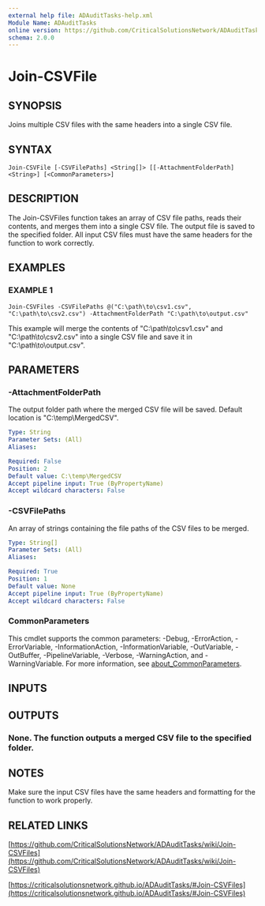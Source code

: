 ```yaml
---
external help file: ADAuditTasks-help.xml
Module Name: ADAuditTasks
online version: https://github.com/CriticalSolutionsNetwork/ADAuditTasks/wiki/Join-CSVFiles
schema: 2.0.0
---
```


# Join-CSVFile

## SYNOPSIS
Joins multiple CSV files with the same headers into a single CSV file.

## SYNTAX

```
Join-CSVFile [-CSVFilePaths] <String[]> [[-AttachmentFolderPath] <String>] [<CommonParameters>]
```

## DESCRIPTION
The Join-CSVFiles function takes an array of CSV file paths, reads their
contents, and merges them into a single CSV file.
The output file is saved
to the specified folder.
All input CSV files must have the same headers
for the function to work correctly.

## EXAMPLES

### EXAMPLE 1
```
Join-CSVFiles -CSVFilePaths @("C:\path\to\csv1.csv", "C:\path\to\csv2.csv") -AttachmentFolderPath "C:\path\to\output.csv"
```

This example will merge the contents of "C:\path\to\csv1.csv" and
"C:\path\to\csv2.csv" into a single CSV file and save it in "C:\path\to\output.csv".

## PARAMETERS

### -AttachmentFolderPath
The output folder path where the merged CSV file will be saved.
Default location is "C:\temp\MergedCSV".

```yaml
Type: String
Parameter Sets: (All)
Aliases:

Required: False
Position: 2
Default value: C:\temp\MergedCSV
Accept pipeline input: True (ByPropertyName)
Accept wildcard characters: False
```

### -CSVFilePaths
An array of strings containing the file paths of the CSV files to be merged.

```yaml
Type: String[]
Parameter Sets: (All)
Aliases:

Required: True
Position: 1
Default value: None
Accept pipeline input: True (ByPropertyName)
Accept wildcard characters: False
```

### CommonParameters
This cmdlet supports the common parameters: -Debug, -ErrorAction, -ErrorVariable, -InformationAction, -InformationVariable, -OutVariable, -OutBuffer, -PipelineVariable, -Verbose, -WarningAction, and -WarningVariable. For more information, see [about_CommonParameters](http://go.microsoft.com/fwlink/?LinkID=113216).

## INPUTS

## OUTPUTS

### None. The function outputs a merged CSV file to the specified folder.
## NOTES
Make sure the input CSV files have the same headers and formatting for the function to work properly.

## RELATED LINKS

[https://github.com/CriticalSolutionsNetwork/ADAuditTasks/wiki/Join-CSVFiles](https://github.com/CriticalSolutionsNetwork/ADAuditTasks/wiki/Join-CSVFiles)

[https://criticalsolutionsnetwork.github.io/ADAuditTasks/#Join-CSVFiles](https://criticalsolutionsnetwork.github.io/ADAuditTasks/#Join-CSVFiles)

